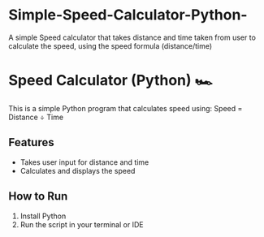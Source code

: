 # Simple-Speed-Calculator-Python-
A simple Speed calculator that takes distance and time taken from user to calculate the speed, using the speed formula (distance/time)


# Speed Calculator (Python) 🏎️

This is a simple Python program that calculates speed using:
Speed = Distance ÷ Time

## Features
- Takes user input for distance and time
- Calculates and displays the speed

## How to Run
1. Install Python
2. Run the script in your terminal or IDE
